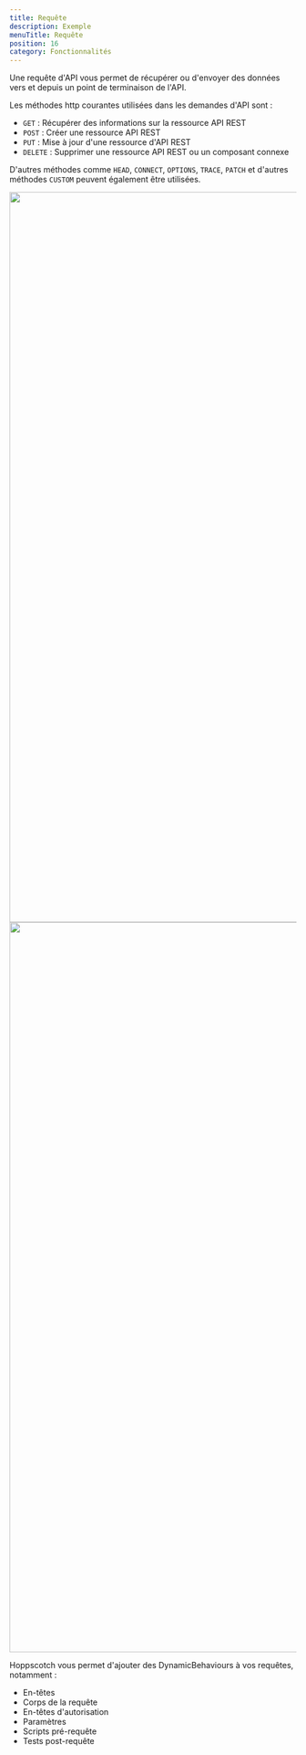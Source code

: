 ```yaml
---
title: Requête
description: Exemple
menuTitle: Requête
position: 16
category: Fonctionnalités
---
```


Une requête d'API vous permet de récupérer ou d'envoyer des données vers et depuis un point de terminaison de l'API.

Les méthodes http courantes utilisées dans les demandes d'API sont :

- `GET` : Récupérer des informations sur la ressource API REST
- `POST` : Créer une ressource API REST
- `PUT` : Mise à jour d'une ressource d'API REST
- `DELETE` : Supprimer une ressource API REST ou un composant connexe

D'autres méthodes comme `HEAD`, `CONNECT`, `OPTIONS`, `TRACE`, `PATCH` et d'autres méthodes `CUSTOM` peuvent également être utilisées.

<img src="/api/method-dark.png" class="dark-img" height="1280" width="640" alt=""/>
<img src="/api/method-light.png" class="light-img" height="1280" width="640" alt=""/>

Hoppscotch vous permet d'ajouter des DynamicBehaviours à vos requêtes, notamment :

- En-têtes
- Corps de la requête
- En-têtes d'autorisation
- Paramètres
- Scripts pré-requête
- Tests post-requête
